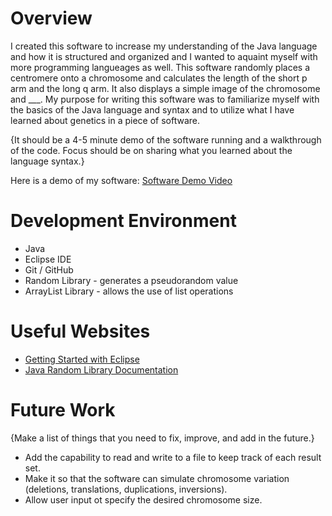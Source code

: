 # Overview

I created this software to increase my understanding of the Java language and how it is structured and organized and I wanted to aquaint myself with more programming langueages as well. This software randomly places a centromere onto a chromosome and calculates the length of the short p arm and the long q arm. It also displays a simple image of the chromosome and ___. My purpose for writing this software was to familiarize myself with the basics of the Java language and syntax and to utilize what I have learned about genetics in a piece of software. 

{It should be a 4-5 minute demo of the software running and a walkthrough of the code.  Focus should be on sharing what you learned about the language syntax.}

Here is a demo of my software: [Software Demo Video](http://youtube.link.goes.here)

# Development Environment

* Java
* Eclipse IDE
* Git / GitHub
* Random Library - generates a pseudorandom value
* ArrayList Library - allows the use of list operations

# Useful Websites

* [Getting Started with Eclipse](https://www.eclipse.org/getting_started/)
* [Java Random Library Documentation](https://docs.oracle.com/javase/8/docs/api/java/util/Random.html)

# Future Work

{Make a list of things that you need to fix, improve, and add in the future.}
* Add the capability to read and write to a file to keep track of each result set.
* Make it so that the software can simulate chromosome variation (deletions, translations, duplications, inversions).
* Allow user input ot specify the desired chromosome size.
